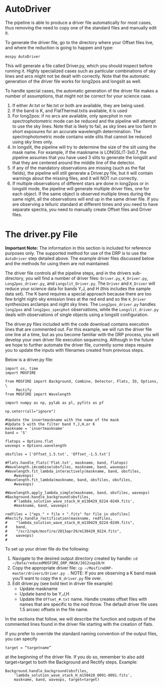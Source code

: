 # AutoDriver

The pipeline is able to produce a driver file automatically for most cases, thus removing the need to copy one of the standard files and manually edit it.

To generate the driver file, go to the directory where your Offset files live, and where the reduction is going to happen and type:

    mospy AutoDriver

This will generate a file called Driver.py, which you should inspect before running it. Highly specialized cases such as particular combinations of sky lines and arcs might not be dealt with correctly. Note that the automatic generation of the driver file works for long2pos and longslit as well.

To handle special cases, the automatic generation of the driver file makes a number of assumptions, that might not be correct for your science case.

1. If either Ar.txt or Ne.txt or both are available, they are being used.
2. If the band is K, and FlatThermal.txtis available, it is used
3. For long2pos: if no arcs are available, only specphot in non spectrophotometric mode can be reduced and the pipeline will attempt to use the sky lines. Note that is likely to fail, as sky lines are too faint in short exposures for an accurate wavelength determination. The spectrophotometric mode contains wide slits that cannot be reduced using sky lines only.
4. In longslit, the pipeline will try to determine the size of the slit using the mask name. For example, if the maskname is LONGSLIT-3x0.7, the pipeline assumes that you have used 3 slits to generate the longslit and that they are centered around the middle line of the detector.
5. If any of the mandatory observations are missing (such as the flat fields), the pipeline will still generate a Driver.py file, but it will contain warnings about the missing files, and it will NOT run correctly.
6. If multiple observations of different stars are done in long2pos or in longslit mode, the pipeline will generate multiple driver files, one for each object. If the same object is observed multiple times during the same night, all the observations will end up in the same driver file. If you are observing a telluric standard at different times and you need to have separate spectra, you need to manually create Offset files and Driver files.


# The driver.py File

__Important Note:__ The information in this section is included for reference purposes only.  The supported method for use of the DRP is to use the `AutoDriver` step detailed above.  The example driver files discussed below and the methods for using them are not maintained.

The driver file controls all the pipeline steps, and in the drivers sub-directory, you will find a number of driver files: `Driver.py`, `K_Driver.py`, `Long2pos_driver.py`, and `Longslit_Driver.py`. The `Driver` and `K_Driver` will reduce your science data for bands Y,J, and H (this includes the sample data set). The K band requires a special approach because there are too few bright night-sky emission lines at the red end and so the `K_Driver` synthesizes arclamps and night sky lines. The `Long2pos_driver.py` handles `long2pos` and `long2pos_specphot` observations, while the `Longslit_driver.py` deals with observations of single objects using a longslit configuration.
 
The driver.py files included with the code download contains execution lines that are commented out. For this example, we will run the driver file one line at a time, but as you become familiar with the DRP process, you will develop your own driver file execution sequencing. Although in the future we hope to further automate the driver file, currently some steps require you to update the inputs with filenames created from previous steps. 

Below is a driver.py file:

    import os, time
    import MOSFIRE
    
    from MOSFIRE import Background, Combine, Detector, Flats, IO, Options, \
         Rectify
    from MOSFIRE import Wavelength
    
    import numpy as np, pylab as pl, pyfits as pf
    
    np.seterr(all="ignore")
    
    #Update the insertmaskname with the name of the mask
    #Update S with the filter band Y,J,H,or K
    maskname = 'insertmaskname'
    band = 'S'    
    
    flatops = Options.flat
    waveops = Options.wavelength
    
    obsfiles = ['Offset_1.5.txt', 'Offset_-1.5.txt']
    
    #Flats.handle_flats('Flat.txt', maskname, band, flatops)
    #Wavelength.imcombine(obsfiles, maskname, band, waveops)
    #Wavelength.fit_lambda_interactively(maskname, band, obsfiles,
        #waveops)
    #Wavelength.fit_lambda(maskname, band, obsfiles, obsfiles,
        #waveops)

    #Wavelength.apply_lambda_simple(maskname, band, obsfiles, waveops)
    #Background.handle_background(obsfiles,
        #'lambda_solution_wave_stack_H_m130429_0224-0249.fits',
        #maskname, band, waveops)

    redfiles = ["eps_" + file + ".fits" for file in obsfiles]
    #Rectify.handle_rectification(maskname, redfiles,
    #    "lambda_solution_wave_stack_H_m130429_0224-0249.fits",
    #    band, 
    #    "/scr2/npk/mosfire/2013apr29/m130429_0224.fits",
    #    waveops)
    #

To set up your driver file do the following:

1. Navigate to the desired output directory created by handle: `cd ~/Data/reducedMOSFIRE_DRP_MASK/2012sep10/H`
2. Copy the appropriate driver file: `cp ~/MosfireDRP-master/drivers/Driver.py .`  NOTE: If you are observing a K band mask you’ll want to copy the `K_driver.py` file over.
3. Edit driver.py (see bold text in driver file example)
    * Update maskname
    * Update band to be Y,J,H
    * Update the `Offset_#.txt` name. Handle creates offset files with names that are specific to the nod throw. The default driver file uses 1.5 arcsec offsets in the file name. 

In the sections that follow, we will describe the function and outputs of the commented lines found in the driver file starting with the creation of flats.

If you prefer to override the standard naming convention of the output files, you can specify

    target = “targetname” 

at the beginning of the driver file. If you do so, remember to also add target=target to both the Background and Rectify steps. Example:

    Background.handle_background(obsfiles,
        'lambda_solution_wave_stack_H_m150428_0091-0091.fits',
        maskname, band, waveops, target=target)









